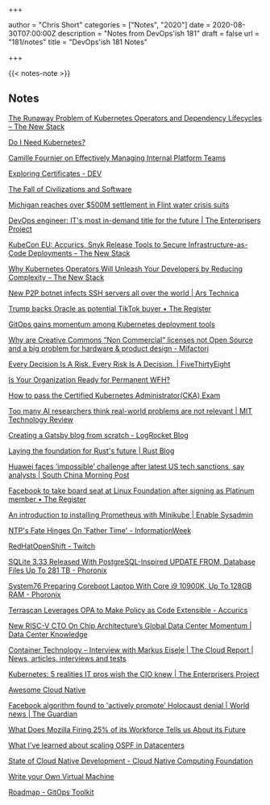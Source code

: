 +++

author = "Chris Short"
categories = ["Notes", "2020"]
date = 2020-08-30T07:00:00Z
description = "Notes from DevOps'ish 181"
draft = false
url = "181/notes"
title = "DevOps'ish 181 Notes"

+++

{{< notes-note >}}

## Notes

[The Runaway Problem of Kubernetes Operators and Dependency Lifecycles – The New Stack](https://thenewstack.io/the-runaway-problem-of-kubernetes-operators-and-dependency-lifecycles/)

[Do I Need Kubernetes?](https://mbird.biz/writing/do-i-need-kubernetes.html)

[Camille Fournier on Effectively Managing Internal Platform Teams](https://www.infoq.com/news/2020/08/fournier-internal-platform/)

[Exploring Certificates - DEV](https://dev.to/singhshemona/certificates-395n)

[The Fall of Civilizations and Software](https://listed.to/@castrojo/17593/the-fall-of-civilizations-and-software)

[Michigan reaches over $500M settlement in Flint water crisis suits](https://www.detroitnews.com/story/news/michigan/flint-water-crisis/2020/08/19/michigan-reaches-settlement-flint-water-crisis-suits/5612711002/)

[DevOps engineer: IT's most in-demand title for the future | The Enterprisers Project](https://enterprisersproject.com/article/2020/8/devops-engineer-in-demand-it-title)

[KubeCon EU: Accurics, Snyk Release Tools to Secure Infrastructure-as-Code Deployments – The New Stack](https://thenewstack.io/kubecon-eu-accurics-snyk-release-tools-to-secure-infrastructure-as-code-deployments/)

[Why Kubernetes Operators Will Unleash Your Developers by Reducing Complexity – The New Stack](https://thenewstack.io/why-kubernetes-operators-will-unleash-your-developers-by-reducing-complexity/)

[New P2P botnet infects SSH servers all over the world | Ars Technica](https://arstechnica.com/information-technology/2020/08/new-p2p-botnet-infects-ssh-servers-all-over-the-world/)

[Trump backs Oracle as potential TikTok buyer • The Register](https://www.theregister.com/2020/08/19/trump_backs_oracle_as_tiktok/)

[GitOps gains momentum among Kubernetes deployment tools](https://searchitoperations.techtarget.com/news/252487865/GitOps-gains-momentum-among-Kubernetes-deployment-tools)

[Why are Creative Commons ”Non Commercial” licenses not Open Source and a big problem for hardware & product design - Mifactori](https://mifactori.de/non-commercial-is-not-open-source/)

[Every Decision Is A Risk. Every Risk Is A Decision. | FiveThirtyEight](https://fivethirtyeight.com/features/every-decision-is-a-risk-every-risk-is-a-decision/)

[Is Your Organization Ready for Permanent WFH?](https://hbr.org/2020/08/is-your-organization-ready-for-permanent-wfh)

[How to pass the Certified Kubernetes Administrator(CKA) Exam](https://www.softax.pl/blog/some-tips-on-how-to-pass-the-certified-kubernetes-administrator-cka-exam/)

[Too many AI researchers think real-world problems are not relevant | MIT Technology Review](https://www.technologyreview.com/2020/08/18/1007196/ai-research-machine-learning-applications-problems-opinion/)

[Creating a Gatsby blog from scratch - LogRocket Blog](https://blog.logrocket.com/creating-a-gatsby-blog-from-scratch/)

[Laying the foundation for Rust's future | Rust Blog](https://blog.rust-lang.org/2020/08/18/laying-the-foundation-for-rusts-future.html)

[Huawei faces ‘impossible’ challenge after latest US tech sanctions, say analysts | South China Morning Post](https://www.scmp.com/tech/big-tech/article/3097846/huawei-faces-impossible-challenge-after-latest-us-tech-sanctions-say)

[Facebook to take board seat at Linux Foundation after signing as Platinum member • The Register](https://www.theregister.com/2020/08/17/facebook_platinum_member_linux_foundation/)

[An introduction to installing Prometheus with Minikube | Enable Sysadmin](https://www.redhat.com/sysadmin/installing-prometheus)

[NTP's Fate Hinges On 'Father Time' - InformationWeek](https://www.informationweek.com/it-life/ntps-fate-hinges-on-father-time/d/d-id/1319432)

[RedHatOpenShift - Twitch](https://www.twitch.tv/videos/716089280)

[SQLite 3.33 Released With PostgreSQL-Inspired UPDATE FROM, Database Files Up To 281 TB - Phoronix](https://www.phoronix.com/scan.php?page=news_item&px=SQLite-3.33-Released)

[System76 Preparing Coreboot Laptop With Core i9 10900K, Up To 128GB RAM - Phoronix](https://www.phoronix.com/scan.php?page=news_item&px=System76-2020-Bonobo-WS)

[Terrascan Leverages OPA to Make Policy as Code Extensible - Accurics](https://www.accurics.com/blog/products/terrascan-opa-policy-as-code/)

[New RISC-V CTO On Chip Architecture’s Global Data Center Momentum | Data Center Knowledge](https://www.datacenterknowledge.com/hardware/new-risc-v-cto-open-source-chip-architecture-s-global-data-center-momentum)

[Container Technology – Interview with Markus Eisele | The Cloud Report | News, articles, interviews and tests](https://the-report.cloud/container-technology-interview-with-markus-eisele)

[Kubernetes: 5 realities IT pros wish the CIO knew | The Enterprisers Project](https://enterprisersproject.com/article/2020/8/kubernetes-5-realities)

[Awesome Cloud Native](https://jimmysong.io/awesome-cloud-native/)

[Facebook algorithm found to 'actively promote' Holocaust denial | World news | The Guardian](https://www.theguardian.com/world/2020/aug/16/facebook-algorithm-found-to-actively-promote-holocaust-denial#Echobox=1597587921)

[What Does Mozilla Firing 25% of its Workforce Tells us About its Future](https://itsfoss.com/mozilla-struggle/)

[What I've learned about scaling OSPF in Datacenters](https://elegantnetwork.github.io/posts/What-Ive-learned-about-OSPF/)

[State of Cloud Native Development - Cloud Native Computing Foundation](https://www.cncf.io/blog/2020/08/14/state-of-cloud-native-development/)

[Write your Own Virtual Machine](https://justinmeiners.github.io/lc3-vm/)

[Roadmap - GitOps Toolkit](https://toolkit.fluxcd.io/roadmap/)
